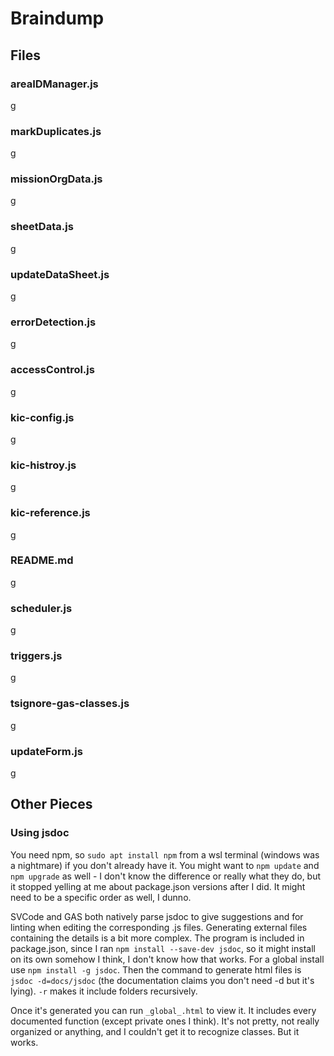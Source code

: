 # Braindump

## Files

### areaIDManager.js

g

### markDuplicates.js

g

### missionOrgData.js

g

### sheetData.js

g

### updateDataSheet.js

g

### errorDetection.js

g

### accessControl.js

g

### kic-config.js

g

### kic-histroy.js

g

### kic-reference.js

g

### README.md

g

### scheduler.js

g

### triggers.js

g

### tsignore-gas-classes.js

g

### updateForm.js

g

## Other Pieces

### Using jsdoc

You need npm, so `sudo apt install npm` from a wsl terminal (windows was a nightmare) if you don't already have it. You might want to `npm update` and `npm upgrade` as well - I don't know the difference or really what they do, but it stopped yelling at me about package.json versions after I did. It might need to be a specific order as well, I dunno.

SVCode and GAS both natively parse jsdoc to give suggestions and for linting when editing the corresponding .js files. Generating external files containing the details is a bit more complex. The program is included in package.json, since I ran `npm install --save-dev jsdoc`, so it might install on its own somehow I think, I don't know how that works. For a global install use `npm install -g jsdoc`. Then the command to generate html files is `jsdoc -d=docs/jsdoc` (the documentation claims you don't need -d but it's lying). `-r` makes it include folders recursively.

Once it's generated you can run `_global_.html` to view it. It includes every documented function (except private ones I think). It's not pretty, not really organized or anything, and I couldn't get it to recognize classes. But it works.
